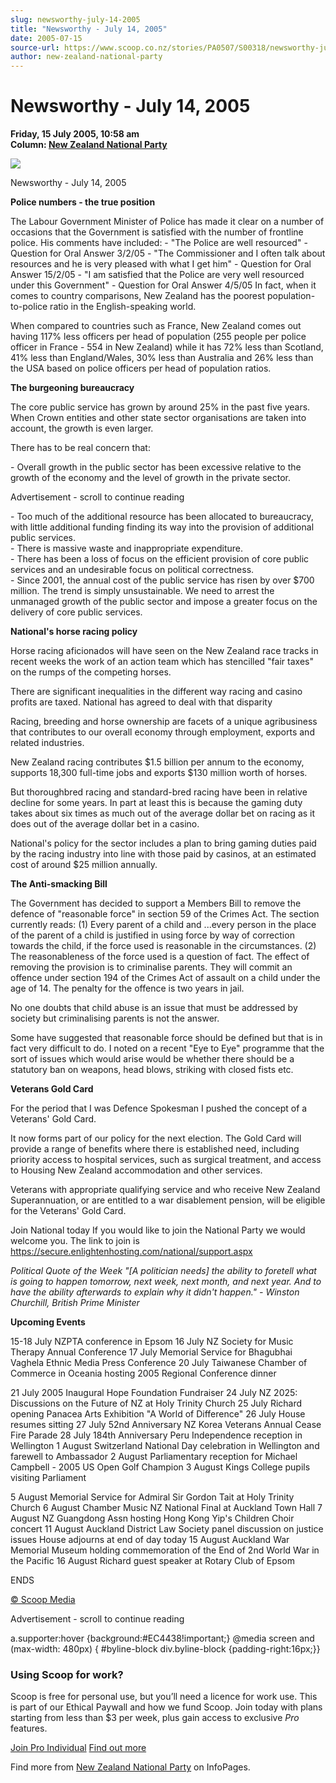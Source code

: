 ```yaml
---
slug: newsworthy-july-14-2005
title: "Newsworthy - July 14, 2005"
date: 2005-07-15
source-url: https://www.scoop.co.nz/stories/PA0507/S00318/newsworthy-july-14-2005.htm
author: new-zealand-national-party
---
```

Newsworthy - July 14, 2005
==========================

**Friday, 15 July 2005, 10:58 am**  
**Column: [New Zealand National Party](https://info.scoop.co.nz/New_Zealand_National_Party)**

![](http://img.scoop.co.nz/stories/images/0507/c22e4a719255e287e00e.jpeg)

Newsworthy - July 14, 2005

**Police numbers - the true position**

The Labour Government Minister of Police has made it clear on a number of occasions that the Government is satisfied with the number of frontline police. His comments have included: - "The Police are well resourced" - Question for Oral Answer 3/2/05 - "The Commissioner and I often talk about resources and he is very pleased with what I get him" - Question for Oral Answer 15/2/05 - "I am satisfied that the Police are very well resourced under this Government" - Question for Oral Answer 4/5/05 In fact, when it comes to country comparisons, New Zealand has the poorest population-to-police ratio in the English-speaking world.

When compared to countries such as France, New Zealand comes out having 117% less officers per head of population (255 people per police officer in France - 554 in New Zealand) while it has 72% less than Scotland, 41% less than England/Wales, 30% less than Australia and 26% less than the USA based on police officers per head of population ratios.

**The burgeoning bureaucracy**

The core public service has grown by around 25% in the past five years. When Crown entities and other state sector organisations are taken into account, the growth is even larger.

There has to be real concern that:

\- Overall growth in the public sector has been excessive relative to the growth of the economy and the level of growth in the private sector.

Advertisement - scroll to continue reading





\- Too much of the additional resource has been allocated to bureaucracy, with little additional funding finding its way into the provision of additional public services.  
\- There is massive waste and inappropriate expenditure.  
\- There has been a loss of focus on the efficient provision of core public services and an undesirable focus on political correctness.  
\- Since 2001, the annual cost of the public service has risen by over $700 million. The trend is simply unsustainable. We need to arrest the unmanaged growth of the public sector and impose a greater focus on the delivery of core public services.

**National's horse racing policy**

Horse racing aficionados will have seen on the New Zealand race tracks in recent weeks the work of an action team which has stencilled "fair taxes" on the rumps of the competing horses.

There are significant inequalities in the different way racing and casino profits are taxed. National has agreed to deal with that disparity

Racing, breeding and horse ownership are facets of a unique agribusiness that contributes to our overall economy through employment, exports and related industries.

New Zealand racing contributes $1.5 billion per annum to the economy, supports 18,300 full-time jobs and exports $130 million worth of horses.

But thoroughbred racing and standard-bred racing have been in relative decline for some years. In part at least this is because the gaming duty takes about six times as much out of the average dollar bet on racing as it does out of the average dollar bet in a casino.

National's policy for the sector includes a plan to bring gaming duties paid by the racing industry into line with those paid by casinos, at an estimated cost of around $25 million annually.

**The Anti-smacking Bill**

The Government has decided to support a Members Bill to remove the defence of "reasonable force" in section 59 of the Crimes Act. The section currently reads: (1) Every parent of a child and ...every person in the place of the parent of a child is justified in using force by way of correction towards the child, if the force used is reasonable in the circumstances. (2) The reasonableness of the force used is a question of fact. The effect of removing the provision is to criminalise parents. They will commit an offence under section 194 of the Crimes Act of assault on a child under the age of 14. The penalty for the offence is two years in jail.

No one doubts that child abuse is an issue that must be addressed by society but criminalising parents is not the answer.

Some have suggested that reasonable force should be defined but that is in fact very difficult to do. I noted on a recent "Eye to Eye" programme that the sort of issues which would arise would be whether there should be a statutory ban on weapons, head blows, striking with closed fists etc.

**Veterans Gold Card**

For the period that I was Defence Spokesman I pushed the concept of a Veterans' Gold Card.

It now forms part of our policy for the next election. The Gold Card will provide a range of benefits where there is established need, including priority access to hospital services, such as surgical treatment, and access to Housing New Zealand accommodation and other services.

Veterans with appropriate qualifying service and who receive New Zealand Superannuation, or are entitled to a war disablement pension, will be eligible for the Veterans' Gold Card.

Join National today If you would like to join the National Party we would welcome you. The link to join is https://secure.enlightenhosting.com/national/support.aspx

_Political Quote of the Week "\[A politician needs\] the ability to foretell what is going to happen tomorrow, next week, next month, and next year. And to have the ability afterwards to explain why it didn't happen." - Winston Churchill, British Prime Minister_

  
**Upcoming Events**

15-18 July NZPTA conference in Epsom 16 July NZ Society for Music Therapy Annual Conference 17 July Memorial Service for Bhagubhai Vaghela Ethnic Media Press Conference 20 July Taiwanese Chamber of Commerce in Oceania hosting 2005 Regional Conference dinner

21 July 2005 Inaugural Hope Foundation Fundraiser 24 July NZ 2025: Discussions on the Future of NZ at Holy Trinity Church 25 July Richard opening Panacea Arts Exhibition "A World of Difference" 26 July House resumes sitting 27 July 52nd Anniversary NZ Korea Veterans Annual Cease Fire Parade 28 July 184th Anniversary Peru Independence reception in Wellington 1 August Switzerland National Day celebration in Wellington and farewell to Ambassador 2 August Parliamentary reception for Michael Campbell - 2005 US Open Golf Champion 3 August Kings College pupils visiting Parliament

5 August Memorial Service for Admiral Sir Gordon Tait at Holy Trinity Church 6 August Chamber Music NZ National Final at Auckland Town Hall 7 August NZ Guangdong Assn hosting Hong Kong Yip's Children Choir concert 11 August Auckland District Law Society panel discussion on justice issues House adjourns at end of day today 15 August Auckland War Memorial Museum holding commemoration of the End of 2nd World War in the Pacific 16 August Richard guest speaker at Rotary Club of Epsom

ENDS

  

[© Scoop Media](http://www.scoop.co.nz/about/terms.html)  

Advertisement - scroll to continue reading



a.supporter:hover {background:#EC4438!important;} @media screen and (max-width: 480px) { #byline-block div.byline-block {padding-right:16px;}}

### Using Scoop for work?

Scoop is free for personal use, but you’ll need a licence for work use. This is part of our Ethical Paywall and how we fund Scoop. Join today with plans starting from less than $3 per week, plus gain access to exclusive _Pro_ features.  
  
[Join Pro Individual](https://pro.scoop.co.nz/Individual/?from=ProIn24) [Find out more](https://pro.scoop.co.nz/using-scoop-for-work/?from=ProIn24)

Find more from [New Zealand National Party](https://info.scoop.co.nz/New_Zealand_National_Party) on InfoPages.